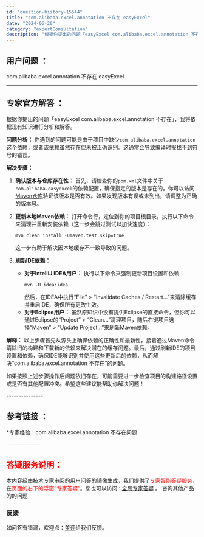 ```yaml
---
id: "question-history-15544"
title: "com.alibaba.excel.annotation 不存在 easyExcel"
date: "2024-06-20"
category: "expertConsultation"
description: "根据你提出的问题「easyExcel com.alibaba.excel.annotation 不存在」，我将依据现有知识进行分析和解答。**问题分析：**你遇到的问题可能是由于项目中缺少`com.alibaba.excel.annotation`这个依赖，或者该依赖虽然存在但未被正确识别。这通常会"
---
```


## 用户问题 ： 
 com.alibaba.excel.annotation 不存在 easyExcel 

---------------
## 专家官方解答 ：

根据你提出的问题「easyExcel com.alibaba.excel.annotation 不存在」，我将依据现有知识进行分析和解答。

**问题分析：**
你遇到的问题可能是由于项目中缺少`com.alibaba.excel.annotation`这个依赖，或者该依赖虽然存在但未被正确识别。这通常会导致编译时报找不到符号的错误。

**解决步骤：**

1. **确认版本与仓库存在性：**
   首先，请检查你的`pom.xml`文件中关于`com.alibaba.easyexcel`的依赖配置，确保指定的版本是存在的。你可以访问[Maven仓库](https://mvnrepository.com/artifact/com.alibaba/easyexcel)验证该版本是否有效。如果发现版本有误或未列出，请调整为正确的版本号。

2. **更新本地Maven依赖：**
   打开命令行，定位到你的项目根目录，执行以下命令来清理并重新安装依赖（这一步会跳过测试以加快速度）：
   ```
   mvn clean install -Dmaven.test.skip=true
   ```
   这一步有助于解决因本地缓存不一致导致的问题。

3. **刷新IDE依赖：**
   - **对于IntelliJ IDEA用户：**
     执行以下命令来强制更新项目设置和依赖：
     ```
     mvn -U idea:idea
     ```
     然后，在IDEA中执行“File” > “Invalidate Caches / Restart...”来清除缓存并重启IDE，确保所有更改生效。
   - **对于Eclipse用户：**
     虽然原知识中没有提供Eclipse的直接命令，但你可以通过Eclipse的“Project” > “Clean...”清理项目，随后右键项目选择“Maven” > “Update Project...”来刷新Maven依赖。

**解释：**
以上步骤首先从源头上确保依赖的正确性和最新性，接着通过Maven命令清除旧的构建和下载新的依赖来解决潜在的缓存问题。最后，通过刷新IDE的项目设置和依赖，确保IDE能够识别并使用这些更新后的依赖，从而解决“com.alibaba.excel.annotation 不存在”的问题。

如果按照上述步骤操作后问题依旧存在，可能需要进一步检查项目的构建路径设置或是否有其他配置冲突。希望这些建议能帮助你解决问题！


<font color="#949494">---------------</font> 


## 参考链接 ：

*专家经验：com.alibaba.excel.annotation 不存在问题 


 <font color="#949494">---------------</font> 
 


## <font color="#FF0000">答疑服务说明：</font> 

本内容经由技术专家审阅的用户问答的镜像生成，我们提供了<font color="#FF0000">专家智能答疑服务</font>，在<font color="#FF0000">页面的右下的浮窗”专家答疑“</font>。您也可以访问 : [全局专家答疑](https://answer.opensource.alibaba.com/docs/intro) 。 咨询其他产品的的问题

### 反馈
如问答有错漏，欢迎点：[差评](https://ai.nacos.io/user/feedbackByEnhancerGradePOJOID?enhancerGradePOJOId=15784)给我们反馈。
